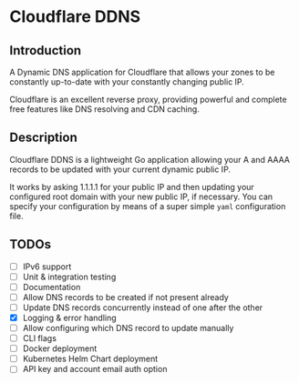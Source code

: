 # Cloudflare DDNS
## Introduction

A Dynamic DNS application for Cloudflare that allows your zones to be constantly up-to-date with your constantly changing public IP.

Cloudflare is an excellent reverse proxy, providing powerful and complete free features like DNS resolving and CDN caching.

## Description
Cloudflare DDNS is a lightweight Go application allowing your A and AAAA records to be updated with your current dynamic public IP.

It works by asking 1.1.1.1 for your public IP and then updating your configured root domain with your new public IP, if necessary.
You can specify your configuration by means of a super simple `yaml` configuration file.

## TODOs
- [ ] IPv6 support
- [ ] Unit & integration testing
- [ ] Documentation
- [ ] Allow DNS records to be created if not present already
- [ ] Update DNS records concurrently instead of one after the other
- [x] Logging & error handling
- [ ] Allow configuring which DNS record to update manually
- [ ] CLI flags
- [ ] Docker deployment
- [ ] Kubernetes Helm Chart deployment
- [ ] API key and account email auth option